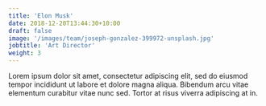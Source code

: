 ```yaml
---
title: 'Elon Musk'
date: 2018-12-20T13:44:30+10:00
draft: false
image: '/images/team/joseph-gonzalez-399972-unsplash.jpg'
jobtitle: 'Art Director'
weight: 3
---
```


Lorem ipsum dolor sit amet, consectetur adipiscing elit, sed do eiusmod tempor incididunt ut labore et dolore magna aliqua. Bibendum arcu vitae elementum curabitur vitae nunc sed. Tortor at risus viverra adipiscing at in.
